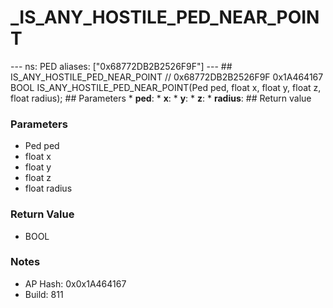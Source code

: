 # _IS_ANY_HOSTILE_PED_NEAR_POINT

--- ns: PED aliases: ["0x68772DB2B2526F9F"] --- ## IS_ANY_HOSTILE_PED_NEAR_POINT  // 0x68772DB2B2526F9F 0x1A464167 BOOL IS_ANY_HOSTILE_PED_NEAR_POINT(Ped ped, float x, float y, float z, float radius);   ## Parameters * **ped**: * **x**: * **y**: * **z**: * **radius**:  ## Return value

### Parameters
* Ped ped
* float x
* float y
* float z
* float radius

### Return Value
* BOOL

### Notes
* AP Hash: 0x0x1A464167
* Build: 811


